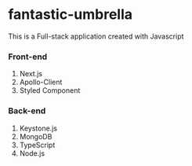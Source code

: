 # fantastic-umbrella

This is a Full-stack application created with Javascript 

### Front-end
  1) Next.js
  2) Apollo-Client
  3) Styled Component
 
### Back-end
  1) Keystone.js
  2) MongoDB
  3) TypeScript
  4) Node.js
